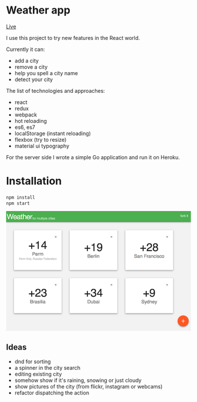 # Weather app

[Live](http://marsel.name/weather/)

I use this project to try new features in the React world.

Currently it can:

  * add a city
  * remove a city
  * help you spell a city name
  * detect your city
  
The list of technologies and approaches:

  * react
  * redux
  * webpack
  * hot reloading
  * es6, es7
  * localStorage (instant reloading)
  * flexbox (try to resize)
  * material ui typography

For the server side I wrote a simple Go application and run it on Heroku.

# Installation

```
npm install
npm start
```

![screenshot](https://raw.githubusercontent.com/mrsln/weather/master/screenshot.png)

## Ideas ##

  * dnd for sorting
  * a spinner in the city search
  * editing existing city
  * somehow show if it's raining, snowing or just cloudy
  * show pictures of the city (from flickr, instagram or webcams)
  * refactor dispatching the action